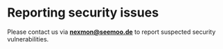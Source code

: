 # Reporting security issues
Please contact us via **[nexmon@seemoo.de](mailto:nexmon@seemoo.de)** to report suspected security vulnerabilities.
